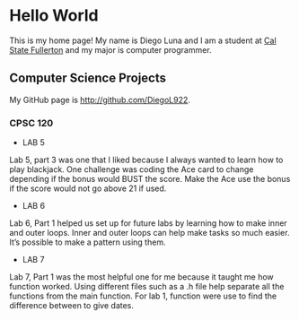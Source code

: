 # Hello World

This is my home page! My name is Diego Luna  and I am a student at [Cal State Fullerton](http://www.fullerton.edu/) and my major is computer programmer.

## Computer Science Projects

My GitHub page is http://github.com/DiegoL922.

### CPSC 120

* LAB 5

Lab 5, part 3 was one that I liked because I always wanted to learn how to play blackjack. One challenge was coding the Ace card to change depending if the bonus would BUST the score. Make the Ace use the bonus if the score would not go above 21 if used.

* LAB 6

Lab 6, Part 1 helped us set up for future labs by learning how to make inner and outer loops. Inner and outer loops can help make tasks so much easier. It’s possible to make a pattern using them.

* LAB 7

Lab 7, Part 1 was the most helpful one for me because it taught me how function worked. Using different files such as a .h file  help separate all the functions from the main function. For lab 1, function were use to find the difference between to give dates.



